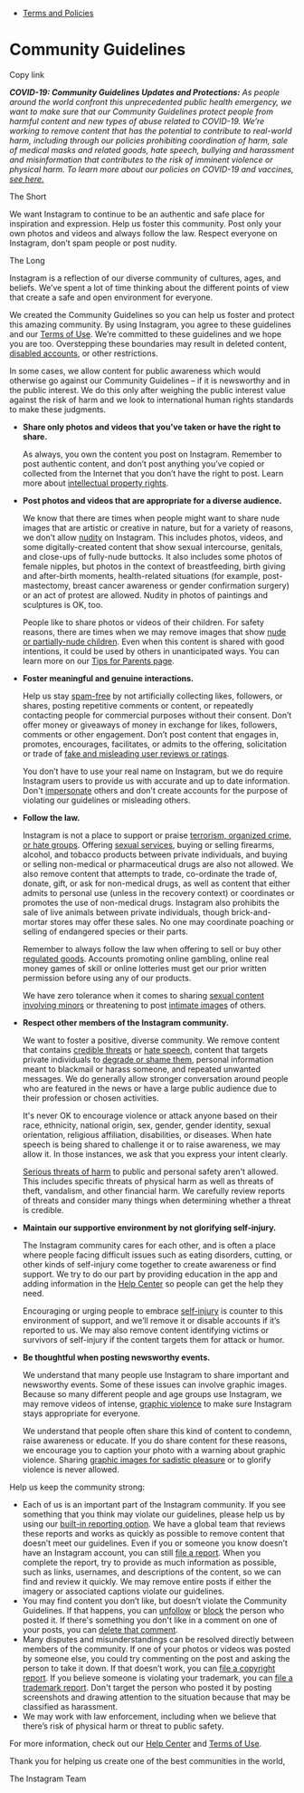 *   [Terms and Policies](https://help.instagram.com/1417489251945243/?helpref=breadcrumb)

Community Guidelines
====================

Copy link

_**COVID-19: Community Guidelines Updates and Protections:** As people around the world confront this unprecedented public health emergency, we want to make sure that our Community Guidelines protect people from harmful content and new types of abuse related to COVID-19. We’re working to remove content that has the potential to contribute to real-world harm, including through our policies prohibiting coordination of harm, sale of medical masks and related goods, hate speech, bullying and harassment and misinformation that contributes to the risk of imminent violence or physical harm. To learn more about our policies on COVID-19 and vaccines, [see here.](https://help.instagram.com/697825587576762?helpref=faq_content)_

The Short

We want Instagram to continue to be an authentic and safe place for inspiration and expression. Help us foster this community. Post only your own photos and videos and always follow the law. Respect everyone on Instagram, don’t spam people or post nudity.

The Long

Instagram is a reflection of our diverse community of cultures, ages, and beliefs. We’ve spent a lot of time thinking about the different points of view that create a safe and open environment for everyone.

We created the Community Guidelines so you can help us foster and protect this amazing community. By using Instagram, you agree to these guidelines and our [Terms of Use](https://www.instagram.com/legal/terms). We’re committed to these guidelines and we hope you are too. Overstepping these boundaries may result in deleted content, [disabled accounts](https://help.instagram.com/366993040048856?helpref=faq_content), or other restrictions.

In some cases, we allow content for public awareness which would otherwise go against our Community Guidelines – if it is newsworthy and in the public interest. We do this only after weighing the public interest value against the risk of harm and we look to international human rights standards to make these judgments.

*   **Share only photos and videos that you’ve taken or have the right to share.**
    
    As always, you own the content you post on Instagram. Remember to post authentic content, and don’t post anything you’ve copied or collected from the Internet that you don’t have the right to post. Learn more about [intellectual property rights](https://help.instagram.com/126382350847838?helpref=faq_content).
    
*   **Post photos and videos that are appropriate for a diverse audience.**
    
    We know that there are times when people might want to share nude images that are artistic or creative in nature, but for a variety of reasons, we don’t allow [nudity](https://l.instagram.com/?u=https%3A%2F%2Fwww.facebook.com%2Fcommunitystandards%2Fadult_nudity_sexual_activity&e=AT0FGuHWtbgGMrdE9geBqdBp0ja6fd7HpnTUkKnbRQnzsCHdGgRqZbcZsc9Vxlie0bF3HwQU5Nqww4BrPM7EYZt6G_x6cfHLIg-3Oiwsl7cJ-rdUlatR-x54QaE1zum8PLYr5LTuRgTYRutFiWhysMSc3O5u8ttCO-hwhw) on Instagram. This includes photos, videos, and some digitally-created content that show sexual intercourse, genitals, and close-ups of fully-nude buttocks. It also includes some photos of female nipples, but photos in the context of breastfeeding, birth giving and after-birth moments, health-related situations (for example, post-mastectomy, breast cancer awareness or gender confirmation surgery) or an act of protest are allowed. Nudity in photos of paintings and sculptures is OK, too.
    
    People like to share photos or videos of their children. For safety reasons, there are times when we may remove images that show [nude or partially-nude children](https://l.instagram.com/?u=https%3A%2F%2Fwww.facebook.com%2Fcommunitystandards%2Fchild_nudity_sexual_exploitation&e=AT0FGuHWtbgGMrdE9geBqdBp0ja6fd7HpnTUkKnbRQnzsCHdGgRqZbcZsc9Vxlie0bF3HwQU5Nqww4BrPM7EYZt6G_x6cfHLIg-3Oiwsl7cJ-rdUlatR-x54QaE1zum8PLYr5LTuRgTYRutFiWhysMSc3O5u8ttCO-hwhw). Even when this content is shared with good intentions, it could be used by others in unanticipated ways. You can learn more on our [Tips for Parents page](https://help.instagram.com/154475974694511/?helpref=faq_content).
    
*   **Foster meaningful and genuine interactions.**
    
    Help us stay [spam-free](https://l.instagram.com/?u=https%3A%2F%2Fwww.facebook.com%2Fcommunitystandards%2Fspam&e=AT0FGuHWtbgGMrdE9geBqdBp0ja6fd7HpnTUkKnbRQnzsCHdGgRqZbcZsc9Vxlie0bF3HwQU5Nqww4BrPM7EYZt6G_x6cfHLIg-3Oiwsl7cJ-rdUlatR-x54QaE1zum8PLYr5LTuRgTYRutFiWhysMSc3O5u8ttCO-hwhw) by not artificially collecting likes, followers, or shares, posting repetitive comments or content, or repeatedly contacting people for commercial purposes without their consent. Don’t offer money or giveaways of money in exchange for likes, followers, comments or other engagement. Don’t post content that engages in, promotes, encourages, facilitates, or admits to the offering, solicitation or trade of [fake and misleading user reviews or ratings](https://l.instagram.com/?u=https%3A%2F%2Fwww.facebook.com%2Fcommunitystandards%2Ffraud_deception&e=AT0FGuHWtbgGMrdE9geBqdBp0ja6fd7HpnTUkKnbRQnzsCHdGgRqZbcZsc9Vxlie0bF3HwQU5Nqww4BrPM7EYZt6G_x6cfHLIg-3Oiwsl7cJ-rdUlatR-x54QaE1zum8PLYr5LTuRgTYRutFiWhysMSc3O5u8ttCO-hwhw).
    
    You don’t have to use your real name on Instagram, but we do require Instagram users to provide us with accurate and up to date information. Don't [impersonate](https://l.instagram.com/?u=https%3A%2F%2Fwww.facebook.com%2Fcommunitystandards%2Fmisrepresentation&e=AT0FGuHWtbgGMrdE9geBqdBp0ja6fd7HpnTUkKnbRQnzsCHdGgRqZbcZsc9Vxlie0bF3HwQU5Nqww4BrPM7EYZt6G_x6cfHLIg-3Oiwsl7cJ-rdUlatR-x54QaE1zum8PLYr5LTuRgTYRutFiWhysMSc3O5u8ttCO-hwhw) others and don't create accounts for the purpose of violating our guidelines or misleading others.
    
*   **Follow the law.**
    
    Instagram is not a place to support or praise [terrorism, organized crime, or hate groups](https://l.instagram.com/?u=https%3A%2F%2Fwww.facebook.com%2Fcommunitystandards%2Fdangerous_individuals_organizations&e=AT0FGuHWtbgGMrdE9geBqdBp0ja6fd7HpnTUkKnbRQnzsCHdGgRqZbcZsc9Vxlie0bF3HwQU5Nqww4BrPM7EYZt6G_x6cfHLIg-3Oiwsl7cJ-rdUlatR-x54QaE1zum8PLYr5LTuRgTYRutFiWhysMSc3O5u8ttCO-hwhw). Offering [sexual services](https://l.instagram.com/?u=https%3A%2F%2Fwww.facebook.com%2Fcommunitystandards%2Fsexual_solicitation&e=AT0FGuHWtbgGMrdE9geBqdBp0ja6fd7HpnTUkKnbRQnzsCHdGgRqZbcZsc9Vxlie0bF3HwQU5Nqww4BrPM7EYZt6G_x6cfHLIg-3Oiwsl7cJ-rdUlatR-x54QaE1zum8PLYr5LTuRgTYRutFiWhysMSc3O5u8ttCO-hwhw), buying or selling firearms, alcohol, and tobacco products between private individuals, and buying or selling non-medical or pharmaceutical drugs are also not allowed. We also remove content that attempts to trade, co-ordinate the trade of, donate, gift, or ask for non-medical drugs, as well as content that either admits to personal use (unless in the recovery context) or coordinates or promotes the use of non-medical drugs. Instagram also prohibits the sale of live animals between private individuals, though brick-and-mortar stores may offer these sales. No one may coordinate poaching or selling of endangered species or their parts.
    
    Remember to always follow the law when offering to sell or buy other [regulated goods](https://l.instagram.com/?u=https%3A%2F%2Fwww.facebook.com%2Fcommunitystandards%2Fregulated_goods&e=AT0FGuHWtbgGMrdE9geBqdBp0ja6fd7HpnTUkKnbRQnzsCHdGgRqZbcZsc9Vxlie0bF3HwQU5Nqww4BrPM7EYZt6G_x6cfHLIg-3Oiwsl7cJ-rdUlatR-x54QaE1zum8PLYr5LTuRgTYRutFiWhysMSc3O5u8ttCO-hwhw). Accounts promoting online gambling, online real money games of skill or online lotteries must get our prior written permission before using any of our products.
    
    We have zero tolerance when it comes to sharing [sexual content involving minors](https://l.instagram.com/?u=https%3A%2F%2Fwww.facebook.com%2Fcommunitystandards%2Fchild_nudity_sexual_exploitation&e=AT0FGuHWtbgGMrdE9geBqdBp0ja6fd7HpnTUkKnbRQnzsCHdGgRqZbcZsc9Vxlie0bF3HwQU5Nqww4BrPM7EYZt6G_x6cfHLIg-3Oiwsl7cJ-rdUlatR-x54QaE1zum8PLYr5LTuRgTYRutFiWhysMSc3O5u8ttCO-hwhw) or threatening to post [intimate images](https://l.instagram.com/?u=https%3A%2F%2Fwww.facebook.com%2Fcommunitystandards%2Fsexual_exploitation_adults&e=AT0FGuHWtbgGMrdE9geBqdBp0ja6fd7HpnTUkKnbRQnzsCHdGgRqZbcZsc9Vxlie0bF3HwQU5Nqww4BrPM7EYZt6G_x6cfHLIg-3Oiwsl7cJ-rdUlatR-x54QaE1zum8PLYr5LTuRgTYRutFiWhysMSc3O5u8ttCO-hwhw) of others.
    
*   **Respect other members of the Instagram community.**
    
    We want to foster a positive, diverse community. We remove content that contains [credible threats](https://l.instagram.com/?u=https%3A%2F%2Fwww.facebook.com%2Fcommunitystandards%2Fcredible_violence&e=AT0FGuHWtbgGMrdE9geBqdBp0ja6fd7HpnTUkKnbRQnzsCHdGgRqZbcZsc9Vxlie0bF3HwQU5Nqww4BrPM7EYZt6G_x6cfHLIg-3Oiwsl7cJ-rdUlatR-x54QaE1zum8PLYr5LTuRgTYRutFiWhysMSc3O5u8ttCO-hwhw) or [hate speech](https://l.instagram.com/?u=https%3A%2F%2Fwww.facebook.com%2Fcommunitystandards%2Fhate_speech&e=AT0FGuHWtbgGMrdE9geBqdBp0ja6fd7HpnTUkKnbRQnzsCHdGgRqZbcZsc9Vxlie0bF3HwQU5Nqww4BrPM7EYZt6G_x6cfHLIg-3Oiwsl7cJ-rdUlatR-x54QaE1zum8PLYr5LTuRgTYRutFiWhysMSc3O5u8ttCO-hwhw), content that targets private individuals to [degrade or shame them](https://l.instagram.com/?u=https%3A%2F%2Fwww.facebook.com%2Fcommunitystandards%2Fbullying&e=AT0FGuHWtbgGMrdE9geBqdBp0ja6fd7HpnTUkKnbRQnzsCHdGgRqZbcZsc9Vxlie0bF3HwQU5Nqww4BrPM7EYZt6G_x6cfHLIg-3Oiwsl7cJ-rdUlatR-x54QaE1zum8PLYr5LTuRgTYRutFiWhysMSc3O5u8ttCO-hwhw), personal information meant to blackmail or harass someone, and repeated unwanted messages. We do generally allow stronger conversation around people who are featured in the news or have a large public audience due to their profession or chosen activities.
    
    It's never OK to encourage violence or attack anyone based on their race, ethnicity, national origin, sex, gender, gender identity, sexual orientation, religious affiliation, disabilities, or diseases. When hate speech is being shared to challenge it or to raise awareness, we may allow it. In those instances, we ask that you express your intent clearly.
    
    [Serious threats of harm](https://l.instagram.com/?u=https%3A%2F%2Fwww.facebook.com%2Fcommunitystandards%2Fcredible_violence&e=AT0FGuHWtbgGMrdE9geBqdBp0ja6fd7HpnTUkKnbRQnzsCHdGgRqZbcZsc9Vxlie0bF3HwQU5Nqww4BrPM7EYZt6G_x6cfHLIg-3Oiwsl7cJ-rdUlatR-x54QaE1zum8PLYr5LTuRgTYRutFiWhysMSc3O5u8ttCO-hwhw) to public and personal safety aren't allowed. This includes specific threats of physical harm as well as threats of theft, vandalism, and other financial harm. We carefully review reports of threats and consider many things when determining whether a threat is credible.
    
*   **Maintain our supportive environment by not glorifying self-injury.**
    
    The Instagram community cares for each other, and is often a place where people facing difficult issues such as eating disorders, cutting, or other kinds of self-injury come together to create awareness or find support. We try to do our part by providing education in the app and adding information in the [Help Center](https://help.instagram.com/) so people can get the help they need.
    
    Encouraging or urging people to embrace [self-injury](https://l.instagram.com/?u=https%3A%2F%2Fwww.facebook.com%2Fcommunitystandards%2Fsuicide_self_injury_violence&e=AT0FGuHWtbgGMrdE9geBqdBp0ja6fd7HpnTUkKnbRQnzsCHdGgRqZbcZsc9Vxlie0bF3HwQU5Nqww4BrPM7EYZt6G_x6cfHLIg-3Oiwsl7cJ-rdUlatR-x54QaE1zum8PLYr5LTuRgTYRutFiWhysMSc3O5u8ttCO-hwhw) is counter to this environment of support, and we’ll remove it or disable accounts if it’s reported to us. We may also remove content identifying victims or survivors of self-injury if the content targets them for attack or humor.
    
*   **Be thoughtful when posting newsworthy events.**
    
    We understand that many people use Instagram to share important and newsworthy events. Some of these issues can involve graphic images. Because so many different people and age groups use Instagram, we may remove videos of intense, [graphic violence](https://l.instagram.com/?u=https%3A%2F%2Fwww.facebook.com%2Fcommunitystandards%2Fgraphic_violence&e=AT0FGuHWtbgGMrdE9geBqdBp0ja6fd7HpnTUkKnbRQnzsCHdGgRqZbcZsc9Vxlie0bF3HwQU5Nqww4BrPM7EYZt6G_x6cfHLIg-3Oiwsl7cJ-rdUlatR-x54QaE1zum8PLYr5LTuRgTYRutFiWhysMSc3O5u8ttCO-hwhw) to make sure Instagram stays appropriate for everyone.
    
    We understand that people often share this kind of content to condemn, raise awareness or educate. If you do share content for these reasons, we encourage you to caption your photo with a warning about graphic violence. Sharing [graphic images for sadistic pleasure](https://l.instagram.com/?u=https%3A%2F%2Fwww.facebook.com%2Fcommunitystandards%2Fcruel_insensitive&e=AT0FGuHWtbgGMrdE9geBqdBp0ja6fd7HpnTUkKnbRQnzsCHdGgRqZbcZsc9Vxlie0bF3HwQU5Nqww4BrPM7EYZt6G_x6cfHLIg-3Oiwsl7cJ-rdUlatR-x54QaE1zum8PLYr5LTuRgTYRutFiWhysMSc3O5u8ttCO-hwhw) or to glorify violence is never allowed.
    

Help us keep the community strong:

*   Each of us is an important part of the Instagram community. If you see something that you think may violate our guidelines, please help us by using our [built-in reporting option](https://help.instagram.com/165828726894770?helpref=faq_content). We have a global team that reviews these reports and works as quickly as possible to remove content that doesn’t meet our guidelines. Even if you or someone you know doesn’t have an Instagram account, you can still [file a report](https://help.instagram.com/contact/383679321740945). When you complete the report, try to provide as much information as possible, such as links, usernames, and descriptions of the content, so we can find and review it quickly. We may remove entire posts if either the imagery or associated captions violate our guidelines.
*   You may find content you don’t like, but doesn’t violate the Community Guidelines. If that happens, you can [unfollow](https://help.instagram.com/286340048138725?helpref=faq_content) or [block](https://help.instagram.com/426700567389543/?helpref=faq_content) the person who posted it. If there's something you don't like in a comment on one of your posts, you can [delete that comment](https://help.instagram.com/289098941190483?helpref=faq_content).
*   Many disputes and misunderstandings can be resolved directly between members of the community. If one of your photos or videos was posted by someone else, you could try commenting on the post and asking the person to take it down. If that doesn’t work, you can [file a copyright report](https://help.instagram.com/126382350847838?helpref=faq_content). If you believe someone is violating your trademark, you can [file a trademark report](https://help.instagram.com/222826637847963?helpref=faq_content). Don't target the person who posted it by posting screenshots and drawing attention to the situation because that may be classified as harassment.
*   We may work with law enforcement, including when we believe that there’s risk of physical harm or threat to public safety.

For more information, check out our [Help Center](https://help.instagram.com/) and [Terms of Use](https://l.instagram.com/?u=http%3A%2F%2Finstagram.com%2Flegal%2Fterms%2F%23&e=AT0FGuHWtbgGMrdE9geBqdBp0ja6fd7HpnTUkKnbRQnzsCHdGgRqZbcZsc9Vxlie0bF3HwQU5Nqww4BrPM7EYZt6G_x6cfHLIg-3Oiwsl7cJ-rdUlatR-x54QaE1zum8PLYr5LTuRgTYRutFiWhysMSc3O5u8ttCO-hwhw).

Thank you for helping us create one of the best communities in the world,

The Instagram Team